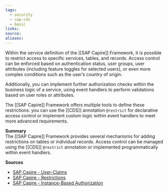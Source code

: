 ```yaml
---
tags:
  - security
  - cap-cds
  - basic
links:
source:
aliases:
---
```

Within the service definition of the [[SAP Capire]] Framework, it is possible to restrict access to specific services, tables, and records. Access control can be enforced based on authentication status, user groups, user attributes (including feature toggles for selected users), or even more complex conditions such as the user’s country of origin.

Additionally, you can implement further authorization checks within the business logic of a service, using event handlers to perform validations based on user roles or attributes.

The [[SAP Capire]] Framework offers multiple tools to define these restrictions: you can use the [[CDS]] annotation `@restrict` for declarative access control or implement custom logic within event handlers to meet more advanced requirements.

**Summary**  
The [[SAP Capire]] Framework provides several mechanisms for adding restrictions on tables or individual records. Access control can be managed using the [[CDS]] `@restrict` annotation or implemented programmatically within event handlers.

**Sources**
- [SAP Capire - User-Claims](https://cap.cloud.sap/docs/guides/security/authorization#user-claims)
- [SAP Capire - Restrictions](https://cap.cloud.sap/docs/guides/security/authorization#restrictions)
- [SAP Capire - Instance-Based Authorization](https://cap.cloud.sap/docs/guides/security/authorization#user-claims)